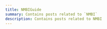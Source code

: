 ```yaml
---
title: NMBIGuide
summary: Contains posts related to `NMBI`
description: Contains posts related to NMBI
---
```

